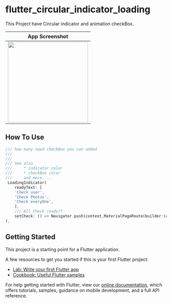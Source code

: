 # flutter_circular_indicator_loading

This Project have Circular indicator and animation checkBox.


|              App Screenshot          |
| :----------------------------------: | 
| <a  target="_blank"><img src="https://user-images.githubusercontent.com/37551474/117023094-75ed7180-ad01-11eb-81ff-a5a8957c00bc.gif" width="250"></a> | 

## How To Use

```dart
/// how many need checkBox you can added 
///
///
/// See also
///     * indicator color
///     * checkBox color
///     and more....
 LoadingIndicator(
    readyText: [
    'Check user',
    'Check Photos',
    'Check everyOne',
    ],
    /// All Check ready??
    setCheck: () => Navigator.push(context,MaterialPageRoute(builder:(context) => OtherScreen())),
),
```

## Getting Started

This project is a starting point for a Flutter application.

A few resources to get you started if this is your first Flutter project:

- [Lab: Write your first Flutter app](https://flutter.dev/docs/get-started/codelab)
- [Cookbook: Useful Flutter samples](https://flutter.dev/docs/cookbook)

For help getting started with Flutter, view our
[online documentation](https://flutter.dev/docs), which offers tutorials,
samples, guidance on mobile development, and a full API reference.
